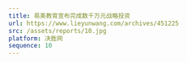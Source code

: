 ```yaml
---
title: 易美教育宣布完成数千万元战略投资
url: https://www.lieyunwang.com/archives/451225
src: /assets/reports/10.jpg
platform: 决胜网
sequence: 10
---
```


